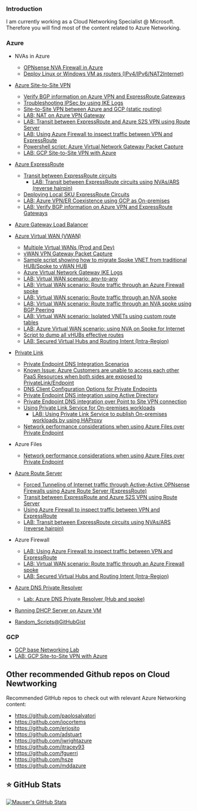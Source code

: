 ### Introduction

I am currently working as a Cloud Networking Specialist @ Microsoft. Therefore you will find most of the content related to Azure Networking.

### Azure

- NVAs in Azure
   - [OPNsense NVA Firewall in Azure](https://github.com/dmauser/opnazure)
   - [Deploy Linux or Windows VM as routers (IPv4/IPv6/NAT2Internet)](https://github.com/dmauser/AzureVM-Router)

- [Azure Site-to-Site VPN](https://github.com/dmauser/azure-vpn-s2s)
  - [Verify BGP information on Azure VPN and ExpressRoute Gateways](https://github.com/dmauser/Lab/tree/master/ER-and-VPN-Gateway-BGP-info)
  - [Troubleshooting IPSec by using IKE Logs](https://github.com/dmauser/Lab/tree/master/VPN-gateway-IKE-logs)
  - [Site-to-Site VPN between Azure and GCP (static routing)](https://github.com/dmauser/azure-vpn-s2s-gcp)
  - [LAB: NAT on Azure VPN Gateway](https://github.com/dmauser/azure-vpn-s2s-nat) 
  - [LAB: Transit between ExpressRoute and Azure S2S VPN using Route Server](https://github.com/dmauser/Lab/tree/master/RS-ER-VPN-Gateway-Transit)
  - [LAB: Using Azure Firewall to inspect traffic between VPN and ExpressRoute](https://github.com/dmauser/Lab/tree/master/RS-ER-VPN-Gateway-Transit-AzFW)
  - [Powershell script: Azure Virtual Network Gateway Packet Capture](https://github.com/dmauser/Lab/tree/master/VPN-gateway-packet-capture) 
  - [LAB: GCP Site-to-Site VPN with Azure](https://github.com/dmauser/azure-vpn-s2s-gcp)

- [Azure ExpressRoute](https://github.com/dmauser/azure-expressroute)
  - [Transit between ExpressRoute circuits](https://github.com/dmauser/azure-expressroute/tree/main/er-to-er-transit)
    - [LAB: Transit between ExpressRoute circuits using NVAs/ARS (reverse hairpin)](https://github.com/dmauser/azure-expressroute/tree/main/er-to-er-transit/ars/lab) 
  - [Deploying Local SKU ExpressRoute Circuits](https://github.com/dmauser/Lab/tree/master/ExpressRoute-local)
  - [LAB: Azure VPN/ER Coexistence using GCP as On-premises](https://github.com/dmauser/azure-er-vpn-coexistence)
  - [LAB: Verify BGP information on Azure VPN and ExpressRoute Gateways](https://github.com/dmauser/Lab/tree/master/ER-and-VPN-Gateway-BGP-info)

- [Azure Gateway Load Balancer](https://github.com/dmauser/azure-gateway-lb)

- [Azure Virtual WAN (VWAN)](https://github.com/dmauser/azure-virtualwan)
  - [Multiple Virtual WANs (Prod and Dev)](https://github.com/dmauser/Lab/tree/master/vWAN-split-dev-and-prod-design)
  - [vWAN VPN Gateway Packet Capture](https://github.com/dmauser/Lab/tree/master/vWAN-vpn-gateway-packet-capture)
  - [Sample script showing how to migrate Spoke VNET from traditional HUB/Spoke to vWAN HUB](https://github.com/dmauser/Lab/tree/master/vWAN-spoke-vnet-sample-migration-script)
  - [Azure Virtual Network Gateway IKE Logs](https://github.com/dmauser/Lab/tree/master/VPN-gateway-IKE-logs)
  - [LAB: Virtual WAN scenario: any-to-any](https://github.com/dmauser/azure-virtualwan/tree/main/any-to-any)
  - [LAB: Virtual WAN scenario: Route traffic through an Azure Firewall spoke](https://github.com/dmauser/azure-virtualwan/tree/main/inter-region-azfw)
  - [LAB: Virtual WAN scenario: Route traffic through an NVA spoke](https://github.com/dmauser/azure-virtualwan/tree/main/inter-region-nva)
  - [LAB: Virtual WAN scenario: Route traffic through an NVA spoke using BGP Peering](https://github.com/dmauser/azure-virtualwan/tree/main/inter-region-nvabgp)
  - [LAB: Virtual WAN scenario: Isolated VNETs using custom route tables](https://github.com/dmauser/azure-virtualwan/tree/main/isolate-vnets-custom)
  - [LAB: Azure Virtual WAN scenario: using NVA on Spoke for Internet](https://github.com/dmauser/azure-virtualwan/tree/main/nva-spoke-internet)
  - [Script to dump all vHUBs effective routes](https://github.com/dmauser/azure-virtualwan/tree/main/misc-cheatsheet#script-to-dump-all-vhubs-effective-routes)
  - [LAB: Secured Virtual Hubs and Routing Intent (Intra-Region)](https://github.com/dmauser/azure-virtualwan/tree/main/svh-ri-intra-region)
  

- [Private Link](https://github.com/dmauser/PrivateLink)
   - [Private Endpoint DNS Integration Scenarios](https://github.com/dmauser/PrivateLink/tree/master/DNS-Integration-Scenarios)
   - [Known Issue: Azure Customers are unable to access each other PaaS Resources when both sides are exposed to PrivateLink/Endpoint](https://github.com/dmauser/PrivateLink/tree/master/Issue-Customer-Unable-to-Access-PaaS-AfterPrivateLink)
   - [DNS Client Configuration Options for Private Endpoints](https://github.com/dmauser/PrivateLink/tree/master/DNS-Client-Configuration-Options)
   - [Private Endpoint DNS integration using Active Directory](https://github.com/dmauser/PrivateLink/tree/master/DNS-Scenario-Using-AD)
   - [Private Endpoint DNS integration over Point to Site VPN connection](https://github.com/dmauser/PrivateLink/tree/master/DNS-Integration-P2S)
   - [Using Private Link Service for On-premises workloads](https://github.com/dmauser/PrivateLink/tree/master/PLS-for-Onprem-workloads)
     - [LAB: Using Private Link Service to publish On-premises workloads by using HAProxy](https://github.com/dmauser/Lab/tree/master/PLS-for-onprem-workloads-haproxy)
   - [Network performance considerations when using Azure Files over Private Endpoint](https://github.com/dmauser/azure-files-netperf)

- Azure Files
  - [Network performance considerations when using Azure Files over Private Endpoint](https://github.com/dmauser/azure-files-netperf)
- [Azure Route Server](https://github.com/dmauser/azure-routeserver)
   - [Forced Tunneling of Internet traffic through Active-Active OPNsense Firewalls using Azure Route Server (ExpressRoute)](https://github.com/dmauser/Lab/tree/master/RS-AA-OPNsense-ForceTunnel-ER)
   - [Transit between ExpressRoute and Azure S2S VPN using Route Server](https://github.com/dmauser/Lab/tree/master/RS-ER-VPN-Gateway-Transit)
   - [Using Azure Firewall to inspect traffic between VPN and ExpressRoute](https://github.com/dmauser/Lab/tree/master/RS-ER-VPN-Gateway-Transit-AzFW)
   - [LAB: Transit between ExpressRoute circuits using NVAs/ARS (reverse hairpin)](https://github.com/dmauser/azure-expressroute/tree/main/er-to-er-transit/ars/lab)

- Azure Firewall
  - [LAB: Using Azure Firewall to inspect traffic between VPN and ExpressRoute](https://github.com/dmauser/Lab/tree/master/RS-ER-VPN-Gateway-Transit-AzFW)
  - [LAB: Virtual WAN scenario: Route traffic through an Azure Firewall spoke](https://github.com/dmauser/azure-virtualwan/tree/main/inter-region-azfw)
  - [LAB: Secured Virtual Hubs and Routing Intent (Intra-Region)](https://github.com/dmauser/azure-virtualwan/tree/main/nva-spoke-internet)
  
- [Azure DNS Private Resolver](https://github.com/dmauser/azure-dns-private-resolver)
  - [Lab: Azure DNS Private Resolver (Hub and spoke)](https://github.com/dmauser/azure-dns-private-resolver/tree/main/adr-lab)

- [Running DHCP Server on Azure VM](https://github.com/dmauser/DHCPServer-On-Azure)

- [Random_Scripts@GitHubGist](https://gist.github.com/dmauser)

### GCP
- [GCP base Networking Lab](https://github.com/dmauser/gcp-network-base-lab)
- [LAB: GCP Site-to-Site VPN with Azure](https://github.com/dmauser/azure-vpn-s2s-gcp)

## Other recommended Github repos on Cloud Newtworking

Recommended GitHub repos to check out with relevant Azure Networking content:

- https://github.com/paolosalvatori
- https://github.com/jocortems
- https://github.com/erjosito
- https://github.com/adstuart
- https://github.com/jwrightazure
- https://github.com/jtracey93
- https://github.com/fguerri
- https://github.com/hsze
- https://github.com/mddazure

<h2>⭐ GitHub Stats</h2>

[![Mauser's GitHub Stats](https://github-readme-stats.vercel.app/api?username=dmauser&show_icons=true)](https://github.com/dmauser)

